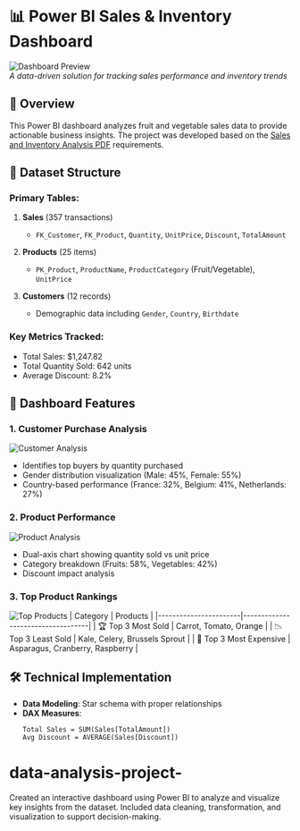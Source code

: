 # 📊 Power BI Sales & Inventory Dashboard

![Dashboard Preview](screenshots/dashboard_overview.png)  
*A data-driven solution for tracking sales performance and inventory trends*

## 📌 Overview
This Power BI dashboard analyzes fruit and vegetable sales data to provide actionable business insights. The project was developed based on the [Sales and Inventory Analysis PDF](data/Sales_and_Inventory_Analysis.pdf) requirements.

## 📂 Dataset Structure
### Primary Tables:
1. **Sales** (357 transactions)
   - `FK_Customer`, `FK_Product`, `Quantity`, `UnitPrice`, `Discount`, `TotalAmount`
   
2. **Products** (25 items)
   - `PK_Product`, `ProductName`, `ProductCategory` (Fruit/Vegetable), `UnitPrice`
   
3. **Customers** (12 records)
   - Demographic data including `Gender`, `Country`, `Birthdate`

### Key Metrics Tracked:
- Total Sales: $1,247.82
- Total Quantity Sold: 642 units
- Average Discount: 8.2%

## 🎯 Dashboard Features
### 1. Customer Purchase Analysis
![Customer Analysis](screenshots/customer_purchase.png)
- Identifies top buyers by quantity purchased
- Gender distribution visualization (Male: 45%, Female: 55%)
- Country-based performance (France: 32%, Belgium: 41%, Netherlands: 27%)

### 2. Product Performance
![Product Analysis](screenshots/product_performance.png)
- Dual-axis chart showing quantity sold vs unit price
- Category breakdown (Fruits: 58%, Vegetables: 42%)
- Discount impact analysis

### 3. Top Product Rankings
![Top Products](screenshots/top_products.png)
| Category              | Products                          |
|-----------------------|-----------------------------------|
| 🏆 Top 3 Most Sold    | Carrot, Tomato, Orange           |
| 📉 Top 3 Least Sold   | Kale, Celery, Brussels Sprout    |
| 💎 Top 3 Most Expensive | Asparagus, Cranberry, Raspberry |

## 🛠️ Technical Implementation
- **Data Modeling**: Star schema with proper relationships
- **DAX Measures**:
  ```dax
  Total Sales = SUM(Sales[TotalAmount])
  Avg Discount = AVERAGE(Sales[Discount]) 
# data-analysis-project-
Created an interactive dashboard using Power BI to analyze and visualize key insights from the dataset. Included data cleaning, transformation, and visualization to support decision-making.
